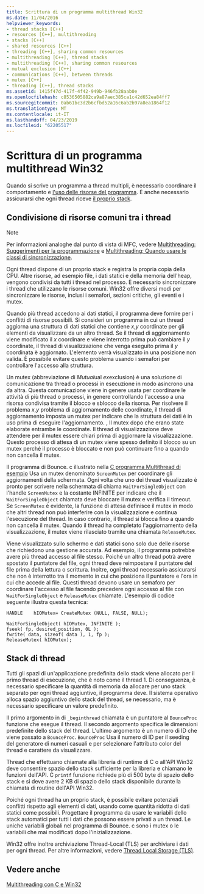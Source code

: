 ```yaml
---
title: Scrittura di un programma multithread Win32
ms.date: 11/04/2016
helpviewer_keywords:
- thread stacks [C++]
- resources [C++], multithreading
- stacks [C++]
- shared resources [C++]
- threading [C++], sharing common resources
- multithreading [C++], thread stacks
- multithreading [C++], sharing common resources
- mutual exclusion [C++]
- communications [C++], between threads
- mutex [C++]
- threading [C++], thread stacks
ms.assetid: 1415f47d-417f-4f42-949b-946fb28aab0e
ms.openlocfilehash: c8536505882ca9a87aec385ca1c42d652ea84ff7
ms.sourcegitcommit: 0ab61bc3d2b6cfbd52a16c6ab2b97a8ea1864f12
ms.translationtype: MT
ms.contentlocale: it-IT
ms.lasthandoff: 04/23/2019
ms.locfileid: "62205517"
---
```

# <a name="writing-a-multithreaded-win32-program"></a>Scrittura di un programma multithread Win32

Quando si scrive un programma a thread multipli, è necessario coordinare il comportamento e [l'uso delle risorse del programma](#_core_sharing_common_resources_between_threads). È anche necessario assicurarsi che ogni thread riceve [il proprio stack](#_core_thread_stacks).

##  <a name="_core_sharing_common_resources_between_threads"></a> Condivisione di risorse comuni tra i thread

> [!NOTE]
>  Per informazioni analoghe dal punto di vista di MFC, vedere [Multithreading: Suggerimenti per la programmazione](multithreading-programming-tips.md) e [Multithreading: Quando usare le classi di sincronizzazione](multithreading-when-to-use-the-synchronization-classes.md).

Ogni thread dispone di un proprio stack e registra la propria copia della CPU. Altre risorse, ad esempio file, i dati statici e della memoria dell'heap, vengono condivisi da tutti i thread nel processo. È necessario sincronizzare i thread che utilizzano le risorse comuni. Win32 offre diversi modi per sincronizzare le risorse, inclusi i semafori, sezioni critiche, gli eventi e i mutex.

Quando più thread accedono ai dati statici, il programma deve fornire per i conflitti di risorse possibili. Si consideri un programma in cui un thread aggiorna una struttura di dati statici che contiene *x*,*y* coordinate per gli elementi da visualizzare da un altro thread. Se il thread di aggiornamento viene modificato il *x* coordinare e viene interrotto prima può cambiare il *y* coordinate, il thread di visualizzazione che venga eseguito prima il *y* coordinata è aggiornato. L'elemento verrà visualizzato in una posizione non valida. È possibile evitare questo problema usando i semafori per controllare l'accesso alla struttura.

Un mutex (abbreviazione di *Mutual*ual *ex*exclusion) è una soluzione di comunicazione tra thread o processi in esecuzione in modo asincrono una da altra. Questa comunicazione viene in genere usata per coordinare le attività di più thread o processi, in genere controllando l'accesso a una risorsa condivisa tramite il blocco e sblocco della risorsa. Per risolvere il problema *x*,*y* problema di aggiornamento delle coordinate, il thread di aggiornamento imposta un mutex per indicare che la struttura dei dati è in uso prima di eseguire l'aggiornamento. , Il mutex dopo che erano state elaborate entrambe le coordinate. Il thread di visualizzazione deve attendere per il mutex essere chiari prima di aggiornare la visualizzazione. Questo processo di attesa di un mutex viene spesso definito il blocco su un mutex perché il processo è bloccato e non può continuare fino a quando non cancella il mutex.

Il programma di Bounce. c illustrato nella [C programma Multithread di esempio](sample-multithread-c-program.md) Usa un mutex denominato `ScreenMutex` per coordinare gli aggiornamenti della schermata. Ogni volta che uno dei thread visualizzato è pronto per scrivere nella schermata di chiama `WaitForSingleObject` con l'handle `ScreenMutex` e la costante INFINITE per indicare che il `WaitForSingleObject` chiamata deve bloccare il mutex e verifica il timeout. Se `ScreenMutex` è evidente, la funzione di attesa definisce il mutex in modo che altri thread non può interferire con la visualizzazione e continua l'esecuzione del thread. In caso contrario, il thread si blocca fino a quando non cancella il mutex. Quando il thread ha completato l'aggiornamento della visualizzazione, il mutex viene rilasciato tramite una chiamata `ReleaseMutex`.

Viene visualizzato sullo schermo e dati statici sono solo due delle risorse che richiedono una gestione accurata. Ad esempio, il programma potrebbe avere più thread accesso al file stesso. Poiché un altro thread potrà avere spostato il puntatore del file, ogni thread deve reimpostare il puntatore del file prima della lettura o scrittura. Inoltre, ogni thread necessario assicurarsi che non è interrotto tra il momento in cui che posiziona il puntatore e l'ora in cui che accede al file. Questi thread devono usare un semaforo per coordinare l'accesso al file facendo precedere ogni accesso al file con `WaitForSingleObject` e `ReleaseMutex` chiamate. L'esempio di codice seguente illustra questa tecnica:

```
HANDLE    hIOMutex= CreateMutex (NULL, FALSE, NULL);

WaitForSingleObject( hIOMutex, INFINITE );
fseek( fp, desired_position, 0L );
fwrite( data, sizeof( data ), 1, fp );
ReleaseMutex( hIOMutex);
```

##  <a name="_core_thread_stacks"></a> Stack di thread

Tutti gli spazi di un'applicazione predefinita dello stack viene allocato per il primo thread di esecuzione, che è noto come il thread 1. Di conseguenza, è necessario specificare la quantità di memoria da allocare per uno stack separato per ogni thread aggiuntivo, il programma deve. Il sistema operativo alloca spazio aggiuntivo dello stack del thread, se necessario, ma è necessario specificare un valore predefinito.

Il primo argomento in di `_beginthread` chiamata è un puntatore al `BounceProc` funzione che esegue il thread. Il secondo argomento specifica le dimensioni predefinite dello stack del thread. L'ultimo argomento è un numero di ID che viene passato a `BounceProc`. `BounceProc` Usa il numero di ID per il seeding del generatore di numeri casuali e per selezionare l'attributo color del thread e carattere da visualizzare.

Thread che effettuano chiamate alla libreria di runtime di C o all'API Win32 deve consentire spazio dello stack sufficiente per la libreria e chiamano le funzioni dell'API. C `printf` funzione richiede più di 500 byte di spazio dello stack e si deve avere 2 KB di spazio dello stack disponibile durante la chiamata di routine dell'API Win32.

Poiché ogni thread ha un proprio stack, è possibile evitare potenziali conflitti rispetto agli elementi di dati, usando come quantità ridotta di dati statici come possibili. Progettare il programma da usare le variabili dello stack automatici per tutti i dati che possono essere privati a un thread. Le uniche variabili globali nel programma di Bounce. c sono i mutex o le variabili che mai modificati dopo l'inizializzazione.

Win32 offre inoltre archiviazione Thread-Local (TLS) per archiviare i dati per ogni thread. Per altre informazioni, vedere [Thread Local Storage (TLS)](thread-local-storage-tls.md).

## <a name="see-also"></a>Vedere anche

[Multithreading con C e Win32](multithreading-with-c-and-win32.md)
